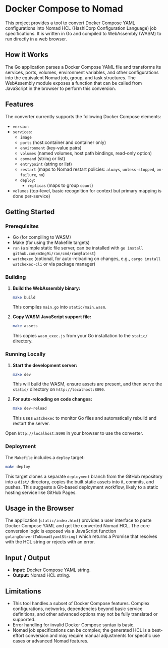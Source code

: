 # Docker Compose to Nomad

This project provides a tool to convert Docker Compose YAML configurations into Nomad HCL (HashiCorp Configuration Language) job specifications. It is written in Go and compiled to WebAssembly (WASM) to run directly in a web browser.

## How it Works

The Go application parses a Docker Compose YAML file and transforms its services, ports, volumes, environment variables, and other configurations into the equivalent Nomad job, group, and task structures. The WebAssembly module exposes a function that can be called from JavaScript in the browser to perform this conversion.

## Features

The converter currently supports the following Docker Compose elements:

- `version`
- `services`:
  - `image`
  - `ports` (host:container and container only)
  - `environment` (key-value pairs)
  - `volumes` (named volumes, host path bindings, read-only option)
  - `command` (string or list)
  - `entrypoint` (string or list)
  - `restart` (maps to Nomad restart policies: `always`, `unless-stopped`, `on-failure`, `no`)
  - `deploy`:
    - `replicas` (maps to group `count`)
- `volumes` (top-level, basic recognition for context but primary mapping is done per-service)

## Getting Started

### Prerequisites

- Go (for compiling to WASM)
- Make (for using the Makefile targets)
- `ran` (a simple static file server, can be installed with `go install github.com/m3ng9i/ran/cmd/ran@latest`)
- `watchexec` (optional, for auto-reloading on changes, e.g., `cargo install watchexec-cli` or via package manager)

### Building

1.  **Build the WebAssembly binary:**

    ```bash
    make build
    ```

    This compiles `main.go` into `static/main.wasm`.

2.  **Copy WASM JavaScript support file:**
    ```bash
    make assets
    ```
    This copies `wasm_exec.js` from your Go installation to the `static/` directory.

### Running Locally

1.  **Start the development server:**

    ```bash
    make dev
    ```

    This will build the WASM, ensure assets are present, and then serve the `static/` directory on `http://localhost:8090`.

2.  **For auto-reloading on code changes:**
    ```bash
    make dev-reload
    ```
    This uses `watchexec` to monitor Go files and automatically rebuild and restart the server.

Open `http://localhost:8090` in your browser to use the converter.

### Deployment

The `Makefile` includes a `deploy` target:

```bash
make deploy
```

This target clones a separate `deployment` branch from the GitHub repository into a `dist/` directory, copies the built static assets into it, commits, and pushes. This suggests a Git-based deployment workflow, likely to a static hosting service like GitHub Pages.

## Usage in the Browser

The application (`static/index.html`) provides a user interface to paste Docker Compose YAML and get the converted Nomad HCL. The core conversion logic is exposed via a JavaScript function `golangConvertToNomad(yamlString)` which returns a Promise that resolves with the HCL string or rejects with an error.

## Input / Output

- **Input:** Docker Compose YAML string.
- **Output:** Nomad HCL string.

## Limitations

- This tool handles a subset of Docker Compose features. Complex configurations, networks, dependencies beyond basic service definitions, and other advanced options may not be fully translated or supported.
- Error handling for invalid Docker Compose syntax is basic.
- Nomad job specifications can be complex; the generated HCL is a best-effort conversion and may require manual adjustments for specific use cases or advanced Nomad features.
